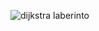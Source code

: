 ![dijkstra laberinto](https://github.com/user-attachments/assets/f71abae5-27d6-4496-88ee-2893c58669a8)
